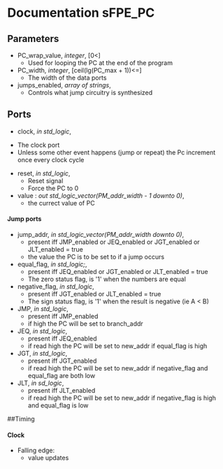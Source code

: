 # Documentation sFPE_PC

## Parameters
* PC_wrap_value, *integer*, [0<]
  - Used for looping the PC at the end of the program
* PC_width, *integer*, [ceil(lg(PC_max + 1))<=]
  - The width of the data ports
* jumps_enabled, *array of strings*,
  - Controls what jump circuitry is synthesized

##  Ports
*	clock, *in std_logic*,
  - The clock port
  - Unless some other event happens (jump or repeat) the Pc increment once every clock cycle
* reset, *in std_logic*,
  - Reset signal
  - Force the PC to 0
* value : *out std_logic_vector(PM_addr_width - 1 downto 0)*,
  - the currect value of PC

####  Jump ports
* jump_addr, *in std_logic_vector(PM_addr_width downto 0)*,
  - present iff JMP_enabled or JEQ_enabled or JGT_enabled or JLT_enabled = true
  - the value the PC is to be set to if a jump occurs
* equal_flag, *in std_logic;*,
  - present iff JEQ_enabled or JGT_enabled or JLT_enabled = true
  - The zero status flag, is '1' when the numbers are equal
* negative_flag, *in std_logic*,
  - present iff JGT_enabled or JLT_enabled = true
  - The sign status flag, is '1' when the result is negative (ie A < B)
* JMP, *in std_logic*,
  - present iff JMP_enabled
  - if high the PC will be set to branch_addr
* JEQ, *in std_logic*,
  - present iff JEQ_enabled
  - if read high the PC will be set to new_addr if equal_flag is high
* JGT, *in std_logic*,
  - present iff JGT_enabled
  - if read high the PC will be set to new_addr if negative_flag and equal_flag are both low
* JLT, *in sd_logic*,
  - present iff JLT_enabled
  - if read high the PC will be set to new_addr if negative_flag is high and equal_flag is low

##Timing
####  Clock
* Falling edge:
  - value updates
